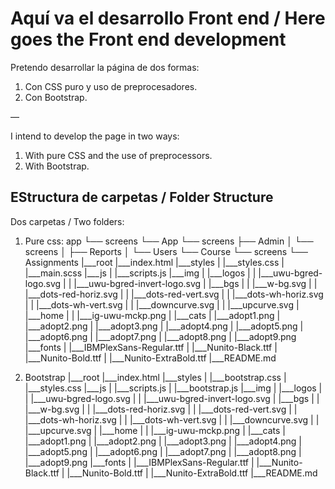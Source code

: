 # Aquí va el desarrollo Front end / Here goes the Front end development

Pretendo desarrollar la página de dos formas: 
1. Con CSS puro y uso de preprocesadores.
2. Con Bootstrap.

—

I intend to develop the page in two ways:
1. With pure CSS and the use of preprocessors.
2. With Bootstrap.

## EStructura de carpetas / Folder Structure

Dos carpetas / Two folders: 
1. Pure css: 
app
└── screens
    └── App
        └── screens
            ├── Admin
            │   └── screens
            │       ├── Reports
            │       └── Users
            └── Course
                └── screens
                    └── Assignments
|___root
    |___index.html
    |___styles
    |    |___styles.css
    |    |___main.scss
    |___js
    |    |___scripts.js
    |___img
    |    |___logos
    |    |    |___uwu-bgred-logo.svg
    |    |    |___uwu-bgred-invert-logo.svg
    |    |___bgs
    |    |    |___w-bg.svg
    |    |    |___dots-red-horiz.svg
    |    |    |___dots-red-vert.svg
    |    |    |___dots-wh-horiz.svg
    |    |    |___dots-wh-vert.svg
    |    |    |___downcurve.svg
    |    |    |___upcurve.svg
    |    |___home
    |    |    |___ig-uwu-mckp.png
    |    |___cats
    |         |___adopt1.png
    |         |___adopt2.png
    |         |___adopt3.png
    |         |___adopt4.png
    |         |___adopt5.png
    |         |___adopt6.png
    |         |___adopt7.png
    |         |___adopt8.png
    |         |___adopt9.png
    |___fonts
    |    |___IBMPlexSans-Regular.ttf
    |    |___Nunito-Black.ttf
    |    |___Nunito-Bold.ttf
    |    |___Nunito-ExtraBold.ttf
    |___README.md

2. Bootstrap
|___root
    |___index.html
    |___styles
    |    |___bootstrap.css
    |    |___styles.css
    |___js
    |    |___scripts.js
    |    |___bootstrap.js
    |___img
    |    |___logos
    |    |    |___uwu-bgred-logo.svg
    |    |    |___uwu-bgred-invert-logo.svg
    |    |___bgs
    |    |    |___w-bg.svg
    |    |    |___dots-red-horiz.svg
    |    |    |___dots-red-vert.svg
    |    |    |___dots-wh-horiz.svg
    |    |    |___dots-wh-vert.svg
    |    |    |___downcurve.svg
    |    |    |___upcurve.svg
    |    |___home
    |    |    |___ig-uwu-mckp.png
    |    |___cats
    |         |___adopt1.png
    |         |___adopt2.png
    |         |___adopt3.png
    |         |___adopt4.png
    |         |___adopt5.png
    |         |___adopt6.png
    |         |___adopt7.png
    |         |___adopt8.png
    |         |___adopt9.png
    |___fonts
    |    |___IBMPlexSans-Regular.ttf
    |    |___Nunito-Black.ttf
    |    |___Nunito-Bold.ttf
    |    |___Nunito-ExtraBold.ttf
    |___README.md
